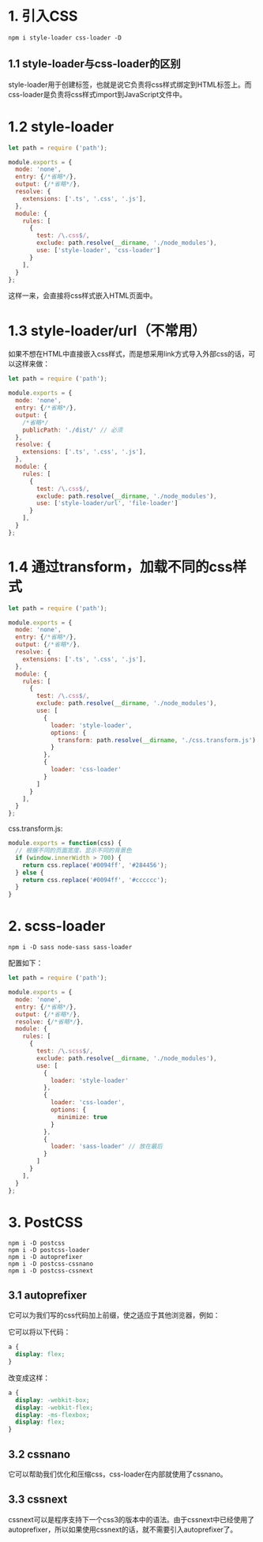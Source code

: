 # 1. 引入CSS

```text
npm i style-loader css-loader -D
```

## 1.1 style-loader与css-loader的区别

style-loader用于创建标签，也就是说它负责将css样式绑定到HTML标签上。而css-loader是负责将css样式import到JavaScript文件中。

# 1.2 style-loader
```javascript
let path = require ('path');

module.exports = {
  mode: 'none',
  entry: {/*省略*/},
  output: {/*省略*/},
  resolve: {
    extensions: ['.ts', '.css', '.js'],
  },
  module: {
    rules: [
      {
        test: /\.css$/,
        exclude: path.resolve(__dirname, './node_modules'),
        use: ['style-loader', 'css-loader']
      }
    ],
  }
};
```
这样一来，会直接将css样式嵌入HTML页面中。

# 1.3 style-loader/url（不常用）
如果不想在HTML中直接嵌入css样式，而是想采用link方式导入外部css的话，可以这样来做：
```javascript
let path = require ('path');

module.exports = {
  mode: 'none',
  entry: {/*省略*/},
  output: {
    /*省略*/
    publicPath: './dist/' // 必须
  },
  resolve: {
    extensions: ['.ts', '.css', '.js'],
  },
  module: {
    rules: [
      {
        test: /\.css$/,
        exclude: path.resolve(__dirname, './node_modules'),
        use: ['style-loader/url', 'file-loader']
      }
    ],
  }
};
```

# 1.4 通过transform，加载不同的css样式

```javascript
let path = require ('path');

module.exports = {
  mode: 'none',
  entry: {/*省略*/},
  output: {/*省略*/},
  resolve: {
    extensions: ['.ts', '.css', '.js'],
  },
  module: {
    rules: [
      {
        test: /\.css$/,
        exclude: path.resolve(__dirname, './node_modules'),
        use: [
          {
            loader: 'style-loader',
            options: {
              transform: path.resolve(__dirname, './css.transform.js')
            }
          },
          {
            loader: 'css-loader'
          }
        ]
      }
    ],
  }
};
```
css.transform.js:
```javascript
module.exports = function(css) {
  // 根据不同的页面宽度，显示不同的背景色
  if (window.innerWidth > 700) {
    return css.replace('#0094ff', '#284456');
  } else {
    return css.replace('#0094ff', '#cccccc');
  }
}
```

# 2. scss-loader

```text
npm i -D sass node-sass sass-loader
```

配置如下：
```javascript
let path = require ('path');

module.exports = {
  mode: 'none',
  entry: {/*省略*/},
  output: {/*省略*/},
  resolve: {/*省略*/},
  module: {
    rules: [
      {
        test: /\.scss$/,
        exclude: path.resolve(__dirname, './node_modules'),
        use: [
          {
            loader: 'style-loader'
          },
          {
            loader: 'css-loader',
            options: {
              minimize: true
            }
          },
          {
            loader: 'sass-loader' // 放在最后
          }
        ]
      }
    ],
  }
};
```

# 3. PostCSS

```text
npm i -D postcss
npm i -D postcss-loader
npm i -D autoprefixer
npm i -D postcss-cssnano
npm i -D postcss-cssnext
```

## 3.1 autoprefixer

它可以为我们写的css代码加上前缀，使之适应于其他浏览器，例如：

它可以将以下代码：
```css
a {
  display: flex;
}
```

改变成这样：
```css
a {
  display: -webkit-box;
  display: -webkit-flex;
  display: -ms-flexbox;
  display: flex;
}
```

## 3.2 cssnano

它可以帮助我们优化和压缩css，css-loader在内部就使用了cssnano。

## 3.3 cssnext

cssnext可以是程序支持下一个css3的版本中的语法。由于cssnext中已经使用了autoprefixer，所以如果使用cssnext的话，就不需要引入autoprefixer了。